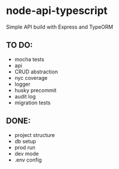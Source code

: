 # node-api-typescript
Simple API build with Express and TypeORM


## TO DO:
* mocha tests
* api
* CRUD abstraction
* nyc coverage
* logger
* husky precommit
* audit log
* migration tests

## DONE:
* project structure
* db setup
* prod run
* dev mode
* .env config